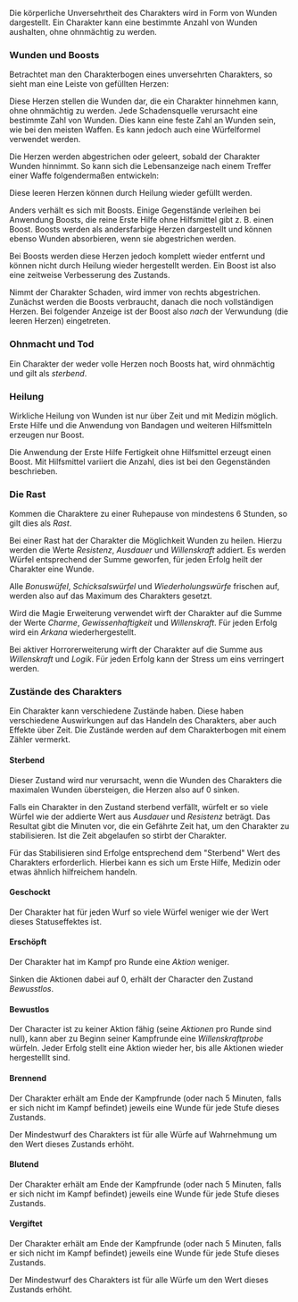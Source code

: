 Die körperliche Unversehrtheit des Charakters wird in Form von Wunden dargestellt. Ein Charakter kann eine bestimmte Anzahl von Wunden aushalten, ohne ohnmächtig zu werden. 

### Wunden und Boosts

Betrachtet man den Charakterbogen eines unversehrten Charakters, so sieht man eine Leiste von gefüllten Herzen:

<i class="fas fa-heart fa-2x text-danger"></i>
<i class="fas fa-heart fa-2x text-danger"></i>
<i class="fas fa-heart fa-2x text-danger"></i>
<i class="fas fa-heart fa-2x text-danger"></i>
<i class="fas fa-heart fa-2x text-danger"></i>
<i class="fas fa-heart fa-2x text-danger"></i>

Diese Herzen stellen die Wunden dar, die ein Charakter hinnehmen kann, ohne ohnmächtig zu werden. Jede Schadensquelle verursacht eine bestimmte Zahl von Wunden. Dies kann eine feste Zahl an Wunden sein, wie bei den meisten Waffen. Es kann jedoch auch eine Würfelformel verwendet werden. 

Die Herzen werden abgestrichen oder geleert, sobald der Charakter Wunden hinnimmt. So kann sich die Lebensanzeige nach einem Treffer einer Waffe folgendermaßen entwickeln:

<i class="fas fa-heart fa-2x text-danger"></i>
<i class="fas fa-heart fa-2x text-danger"></i>
<i class="fas fa-heart fa-2x text-danger"></i>
<i class="fas fa-heart fa-2x text-danger"></i>
<i class="far fa-heart fa-2x text-danger"></i>
<i class="far fa-heart fa-2x text-danger"></i>

Diese leeren Herzen können durch Heilung wieder gefüllt werden. 

Anders verhält es sich mit Boosts. Einige Gegenstände verleihen bei Anwendung Boosts, die reine Erste Hilfe ohne Hilfsmittel gibt z. B. einen Boost. Boosts werden als andersfarbige Herzen dargestellt und können ebenso Wunden absorbieren, wenn sie abgestrichen werden. 

Bei Boosts werden diese Herzen jedoch komplett wieder entfernt und können nicht durch Heilung wieder hergestellt werden. Ein Boost ist also eine zeitweise Verbesserung des Zustands.

Nimmt der Charakter Schaden, wird immer von rechts abgestrichen. Zunächst werden die Boosts verbraucht, danach die noch vollständigen Herzen. Bei folgender Anzeige ist der Boost also *nach* der Verwundung (die leeren Herzen) eingetreten.

<i class="fas fa-heart fa-2x text-danger"></i>
<i class="fas fa-heart fa-2x text-danger"></i>
<i class="far fa-heart fa-2x text-danger"></i>
<i class="fas fa-heart fa-2x text-info"></i>
<i class="fas fa-heart fa-2x text-info"></i>
<i class="fas fa-heart fa-2x text-info"></i>

### Ohnmacht und Tod

Ein Charakter der weder volle Herzen noch Boosts hat, wird ohnmächtig und gilt als *sterbend*.

### Heilung

Wirkliche Heilung von Wunden ist nur über Zeit und mit Medizin möglich. Erste Hilfe und die Anwendung von Bandagen und weiteren Hilfsmitteln erzeugen nur Boost. 

Die Anwendung der Erste Hilfe Fertigkeit ohne Hilfsmittel erzeugt einen Boost. Mit Hilfsmittel variiert die Anzahl, dies ist bei den Gegenständen beschrieben. 

### Die Rast

Kommen die Charaktere zu einer Ruhepause von mindestens 6 Stunden, so gilt dies als *Rast*.

Bei einer Rast hat der Charakter die Möglichkeit Wunden zu heilen. Hierzu werden die Werte *Resistenz*, *Ausdauer* und *Willenskraft* addiert. Es werden Würfel entsprechend der Summe geworfen, für jeden Erfolg heilt der Charakter eine Wunde.

Alle *Bonuswüfel*, *Schicksalswürfel* und *Wiederholungswürfe* frischen auf, werden also auf das Maximum des Charakters gesetzt.

Wird die Magie Erweiterung verwendet wirft der Charakter auf die Summe der Werte *Charme*, *Gewissenhaftigkeit* und *Willenskraft*. Für jeden Erfolg wird ein *Arkana* wiederhergestellt.

Bei aktiver Horrorerweiterung wirft der Charakter auf die Summe aus *Willenskraft* und *Logik*. Für jeden Erfolg kann der Stress um eins verringert werden.

### Zustände des Charakters

Ein Charakter kann verschiedene Zustände haben. Diese haben verschiedene Auswirkungen auf das Handeln des Charakters, aber auch Effekte über Zeit. Die Zustände werden auf dem Charakterbogen mit einem Zähler vermerkt.

#### Sterbend

Dieser Zustand wird nur verursacht, wenn die Wunden des Charakters die maximalen Wunden übersteigen, die Herzen also auf 0 sinken. 

Falls ein Charakter in den Zustand sterbend verfällt, würfelt er so viele Würfel wie der addierte Wert aus *Ausdauer* und *Resistenz* beträgt. Das Resultat gibt die Minuten vor, die ein Gefährte Zeit hat, um den Charakter zu stabilisieren. Ist die Zeit abgelaufen so stirbt der Charakter.

Für das Stabilisieren sind Erfolge entsprechend dem "Sterbend" Wert des Charakters erforderlich. Hierbei kann es sich um Erste Hilfe, Medizin oder etwas ähnlich hilfreichem handeln.

#### Geschockt

Der Charakter hat für jeden Wurf so viele Würfel weniger wie der Wert dieses Statuseffektes ist.

#### Erschöpft

Der Charakter hat im Kampf pro Runde eine *Aktion* weniger.

Sinken die Aktionen dabei auf 0, erhält der Character den Zustand *Bewusstlos*.

#### Bewustlos

Der Character ist zu keiner Aktion fähig (seine *Aktionen* pro Runde sind null), kann aber zu Beginn seiner Kampfrunde eine *Willenskraftprobe* würfeln. Jeder Erfolg stellt eine Aktion wieder her, bis alle Aktionen wieder hergestelllt sind.

#### Brennend

Der Charakter erhält am Ende der Kampfrunde (oder nach 5 Minuten, falls er sich nicht im Kampf befindet) jeweils eine Wunde für jede Stufe dieses Zustands. 

Der Mindestwurf des Charakters ist für alle Würfe auf Wahrnehmung um den Wert dieses Zustands erhöht.

#### Blutend

Der Charakter erhält am Ende der Kampfrunde (oder nach 5 Minuten, falls er sich nicht im Kampf befindet) jeweils eine Wunde für jede Stufe dieses Zustands. 

#### Vergiftet

Der Charakter erhält am Ende der Kampfrunde (oder nach 5 Minuten, falls er sich nicht im Kampf befindet) jeweils eine Wunde für jede Stufe dieses Zustands.

Der Mindestwurf des Charakters ist für alle Würfe um den Wert dieses Zustands erhöht.
